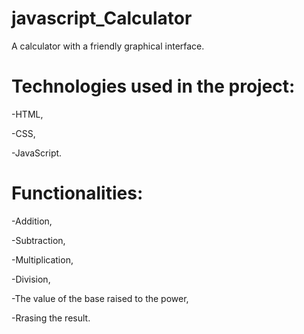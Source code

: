 # javascript_Calculator

A calculator with a friendly graphical interface.

# Technologies used in the project:

-HTML,

-CSS,

-JavaScript.

# Functionalities:

-Addition,

-Subtraction,

-Multiplication,

-Division,

-The value of the base raised to the power,

-Rrasing the result.
